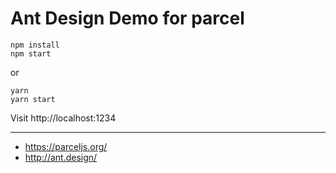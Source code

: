 # Ant Design Demo for parcel

```
npm install
npm start
```

or

```
yarn
yarn start
```

Visit http://localhost:1234

---

- https://parceljs.org/
- http://ant.design/
